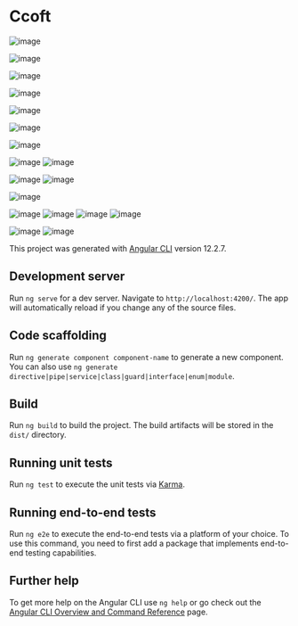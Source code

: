 # Ccoft

![image](https://user-images.githubusercontent.com/42031794/174784512-e76ee8ff-bee7-4046-9015-75b77b095cc8.png)


![image](https://user-images.githubusercontent.com/42031794/174784553-e69d701e-7b45-468a-9865-f660b3616985.png)




![image](https://user-images.githubusercontent.com/42031794/174784642-d8c5eb3a-539c-4ccf-94e0-c1d98c92a1f2.png)


![image](https://user-images.githubusercontent.com/42031794/174784674-72bcd4eb-7bb7-4629-a517-f592e78a9c09.png)


![image](https://user-images.githubusercontent.com/42031794/174784702-3105019e-2cf1-422e-ac94-3b95392e8ebc.png)

![image](https://user-images.githubusercontent.com/42031794/174784770-dc553e64-dbec-4fc8-b0c9-6298e48cb5cc.png)

![image](https://user-images.githubusercontent.com/42031794/174784802-7138435a-e80c-4db3-895c-2ccce0d902cc.png)

![image](https://user-images.githubusercontent.com/42031794/174784869-2ff3de0a-c2b1-425b-bcc8-e3a2d0246582.png)
![image](https://user-images.githubusercontent.com/42031794/174784922-ed2434dd-41af-48d7-8ad3-ac1347271e46.png)

![image](https://user-images.githubusercontent.com/42031794/174784970-328cb9bb-32f6-4617-9116-b3a6bfee3ef0.png)
![image](https://user-images.githubusercontent.com/42031794/174784991-601bd47d-53df-4b98-a12f-44c0a64d42e9.png)


![image](https://user-images.githubusercontent.com/42031794/174785140-e26b637b-91ac-4f1c-8dd4-6d6b91358b20.png)

![image](https://user-images.githubusercontent.com/42031794/174785206-f08d704e-bc76-45bb-a66b-a1a4513a7fbc.png)
![image](https://user-images.githubusercontent.com/42031794/174785262-1f90cee3-767d-43d4-9040-ca944462a0f5.png)
![image](https://user-images.githubusercontent.com/42031794/174785339-44b498df-370e-43d6-9672-e11d9feb3cd1.png)
![image](https://user-images.githubusercontent.com/42031794/174785388-20e8b58a-c1c6-438a-bdc5-95a0d0acf7ef.png)

![image](https://user-images.githubusercontent.com/42031794/174785358-ddebc712-9b47-4f2c-b9d2-7416a28efef3.png)
![image](https://user-images.githubusercontent.com/42031794/174785423-b405f9a2-013e-4b4e-9c02-e001d388a7dd.png)


This project was generated with [Angular CLI](https://github.com/angular/angular-cli) version 12.2.7.

## Development server

Run `ng serve` for a dev server. Navigate to `http://localhost:4200/`. The app will automatically reload if you change any of the source files.

## Code scaffolding

Run `ng generate component component-name` to generate a new component. You can also use `ng generate directive|pipe|service|class|guard|interface|enum|module`.

## Build

Run `ng build` to build the project. The build artifacts will be stored in the `dist/` directory.

## Running unit tests

Run `ng test` to execute the unit tests via [Karma](https://karma-runner.github.io).

## Running end-to-end tests

Run `ng e2e` to execute the end-to-end tests via a platform of your choice. To use this command, you need to first add a package that implements end-to-end testing capabilities.

## Further help

To get more help on the Angular CLI use `ng help` or go check out the [Angular CLI Overview and Command Reference](https://angular.io/cli) page.
